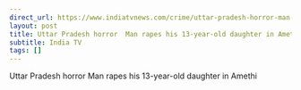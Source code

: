 ```yaml
---
direct_url: https://www.indiatvnews.com/crime/uttar-pradesh-horror-man-rapes-13-year-old-daughter-in-amethi-crime-news-up-police-investigation-fir-registered-latest-updates-2024-08-15-947089
layout: post
title: Uttar Pradesh horror  Man rapes his 13-year-old daughter in Amethi
subtitle: India TV
tags: []
---
```


Uttar Pradesh horror  Man rapes his 13-year-old daughter in Amethi
